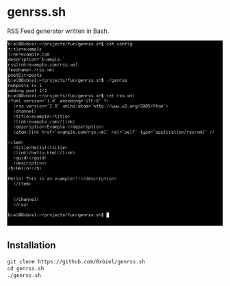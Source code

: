 # genrss.sh

RSS Feed generator written in Bash.

![](demo.png)

## Installation

```
git clone https://github.com/0xbiel/genrss.sh
cd genrss.sh
./genrss.sh
```
